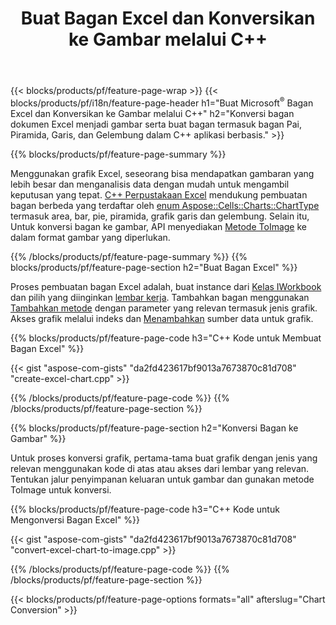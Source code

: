 ﻿---
title: Buat Bagan Excel dan Konversikan ke Gambar melalui C++
url: /id/cpp/chart/
description: C++ kode sumber untuk menggambar dan mengonversi bagan atau diagram di Microsoft Excel menggunakan C++ Pustaka
---
{{< blocks/products/pf/feature-page-wrap >}}
{{< blocks/products/pf/i18n/feature-page-header h1="Buat Microsoft<sup>&reg;</sup> Bagan Excel dan Konversikan ke Gambar melalui C++" h2="Konversi bagan dokumen Excel menjadi gambar serta buat bagan termasuk bagan Pai, Piramida, Garis, dan Gelembung dalam C++ aplikasi berbasis." >}}

{{% blocks/products/pf/feature-page-summary %}}

Menggunakan grafik Excel, seseorang bisa mendapatkan gambaran yang lebih besar dan menganalisis data dengan mudah untuk mengambil keputusan yang tepat. [C++ Perpustakaan Excel](/cells/cpp/) mendukung pembuatan bagan berbeda yang terdaftar oleh [enum Aspose::Cells::Charts::ChartType
](https://apireference.aspose.com/cells/cpp/namespace/aspose.cells.charts#a2f17e69bcefc754569019185d0621b70) termasuk area, bar, pie, piramida, grafik garis dan gelembung. Selain itu, Untuk konversi bagan ke gambar, API menyediakan [Metode ToImage](https://apireference.aspose.com/cells/cpp/class/aspose.cells.charts.i_sparkline#a28d76dd585c48366e1657f2982722ddb) ke dalam format gambar yang diperlukan.

{{% /blocks/products/pf/feature-page-summary %}}
{{% blocks/products/pf/feature-page-section h2="Buat Bagan Excel" %}}

Proses pembuatan bagan Excel adalah, buat instance dari [Kelas IWorkbook](https://apireference.aspose.com/cells/cpp/class/aspose.cells.i_workbook) dan pilih yang diinginkan [lembar kerja](https://apireference.aspose.com/cells/cpp/class/aspose.cells.i_worksheet_collection#a5574d624796043233420d0e0459ccc43). Tambahkan bagan menggunakan [Tambahkan metode](https://apireference.aspose.com/cells/cpp/class/aspose.cells.charts.i_chart_collection#ab7e8cce835c251a4682605299a6aa068) dengan parameter yang relevan termasuk jenis grafik. Akses grafik melalui indeks dan [Menambahkan](https://apireference.aspose.com/cells/cpp/class/aspose.cells.charts.i_series_collection#a8f4dc4d883f32f65b1fb673e2aa7862f) sumber data untuk grafik.

{{% blocks/products/pf/feature-page-code h3="C++ Kode untuk Membuat Bagan Excel" %}}

{{< gist "aspose-com-gists" "da2fd423617bf9013a7673870c81d708" "create-excel-chart.cpp" >}}

{{% /blocks/products/pf/feature-page-code %}}
{{% /blocks/products/pf/feature-page-section %}}

{{% blocks/products/pf/feature-page-section h2="Konversi Bagan ke Gambar" %}}


Untuk proses konversi grafik, pertama-tama buat grafik dengan jenis yang relevan menggunakan kode di atas atau akses dari lembar yang relevan. Tentukan jalur penyimpanan keluaran untuk gambar dan gunakan metode ToImage untuk konversi.

 
{{% blocks/products/pf/feature-page-code h3="C++ Kode untuk Mengonversi Bagan Excel" %}}

{{< gist "aspose-com-gists" "da2fd423617bf9013a7673870c81d708" "convert-excel-chart-to-image.cpp" >}}

{{% /blocks/products/pf/feature-page-code %}}
{{% /blocks/products/pf/feature-page-section %}}

{{< blocks/products/pf/feature-page-options formats="all" afterslug="Chart Conversion" >}}